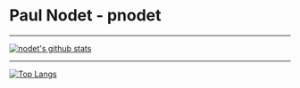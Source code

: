 # Paul Nodet - pnodet

---

[![nodet's github stats](https://github-readme-stats.vercel.app/api?username=pnodet&hide=stars)](https://github.com/anuraghazra/github-readme-stats)

---

[![Top Langs](https://github-readme-stats.vercel.app/api/top-langs/?username=pnodet&layout=compact)](https://github.com/anuraghazra/github-readme-stats)